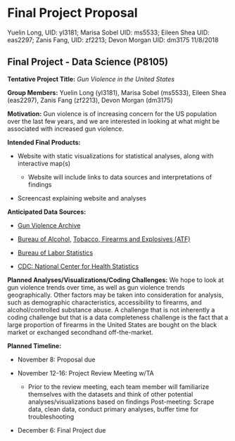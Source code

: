 Final Project Proposal
================
Yuelin Long, UID: yl3181; Marisa Sobel UID: ms5533; Eileen Shea UID:
eas2297; Zanis Fang, UID: zf2213; Devon Morgan UID: dm3175
11/8/2018

## Final Project - Data Science (P8105)

**Tentative Project Title:** *Gun Violence in the United States*

**Group Members:** Yuelin Long (yl3181), Marisa Sobel (ms5533), Eileen
Shea (eas2297), Zanis Fang (zf2213), Devon Morgan (dm3175)

**Motivation:** Gun violence is of increasing concern for the US
population over the last few years, and we are interested in looking at
what might be associated with increased gun violence.

**Intended Final Products:**

  - Website with static visualizations for statistical analyses, along
    with interactive map(s)
    
      - Website will include links to data sources and interpretations
        of findings

  - Screencast explaining website and analyses

**Anticipated Data Sources:**

  - [Gun Violence Archive](http://www.shootingtracker.com)

  - [Bureau of
    Alcohol](https://www.atf.gov/resource-center/data-statistics),
    [Tobacco, Firearms and Explosives
    (ATF)](https://www.atf.gov/firearms/listing-federal-firearms-licensees)

  - [Bureau of Labor Statistics](https://www.bls.gov/eag/eag.us.htm)

  - [CDC: National Center for Health
    Statistics](https://www.cdc.gov/nchs/pressroom/sosmap/firearm_mortality/firearm.htm)

**Planned Analyses/Visualizations/Coding Challenges:** We hope to look
at gun violence trends over time, as well as gun violence trends
geographically. Other factors may be taken into consideration for
analysis, such as demographic characteristics, accessibility to
firearms, and alcohol/controlled substance abuse. A challenge that is
not inherently a coding challenge but that is a data completeness
challenge is the fact that a large proportion of firearms in the United
States are bought on the black market or exchanged secondhand
off-the-market.

**Planned Timeline:**

  - November 8: Proposal due

  - November 12-16: Project Review Meeting w/TA
    
      - Prior to the review meeting, each team member will familiarize
        themselves with the datasets and think of other potential
        analyses/visualizations based on findings Post-meeting: Scrape
        data, clean data, conduct primary analyses, buffer time for
        troubleshooting

  - December 6: Final Project due
